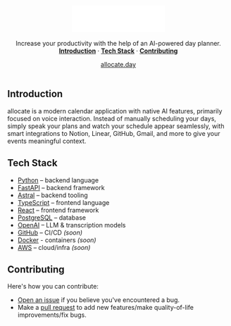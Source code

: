 <p align="center">
  <img alt="allocate" src="https://raw.githubusercontent.com/allocate-planner/.github/9adcb1f42814411838d533fc9f3da00a972d0c49/assets/logo.svg" width="auto" height="60">
</p>

<p align="center">
    Increase your productivity with the help of an AI-powered day planner.
    <br />
    <a href="#introduction"><strong>Introduction</strong></a> ·
    <a href="#tech-stack"><strong>Tech Stack</strong></a> ·
    <a href="#contributing"><strong>Contributing</strong></a>
</p>

<div align="center">
  <a href="https://allocate.day/">allocate.day</a>
</div>

<br/>

## Introduction

allocate is a modern calendar application with native AI features, primarily focused on voice interaction. Instead of manually scheduling your days, simply speak your plans and watch your schedule appear seamlessly, with smart integrations to Notion, Linear, GitHub, Gmail, and more to give your events meaningful context.

## Tech Stack

- [Python](https://www.python.org/) – backend language
- [FastAPI](https://fastapi.tiangolo.com/) – backend framework
- [Astral](https://docs.astral.sh/) – backend tooling
- [TypeScript](https://www.typescriptlang.org/) – frontend language
- [React](https://react.dev/) – frontend framework
- [PostgreSQL](https://www.postgresql.org/) – database
- [OpenAI](https://openai.com/) – LLM & transcription models
- [GitHub](https://github.com/features/actions) – CI/CD _(soon)_
- [Docker](https://www.docker.com/) - containers _(soon)_
- [AWS](https://aws.amazon.com/) – cloud/infra _(soon)_

## Contributing

Here's how you can contribute:

- [Open an issue](https://github.com/allocate-planner/allocate/issues) if you believe you've encountered a bug.
- Make a [pull request](https://github.com/allocate-planner/allocate/pull) to add new features/make quality-of-life improvements/fix bugs.
